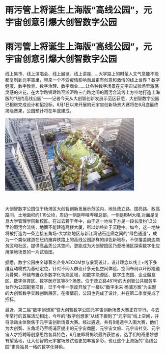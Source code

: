 # 雨污管上将诞生上海版“高线公园”，元宇宙创意引爆大创智数字公园


# 雨污管上将诞生上海版“高线公园”，元宇宙创意引爆大创智数字公园

线上集市、线上演唱会、线上展览、线上讲座……大学路上的时髦人文气息能不能都复制到元宇宙里，带来一个不受疫情影响而且更有创意和激情的线上世界？数字健康、数字教育、数字治理、数字商业……让各种数字场景在元宇宙试验场里激荡灵感的火花，在大学路锦建路至淞沪路三门路之间的雨污合流线上方空地打造上海版的“纽约高线公园”——记者今天从大创智创新发展示范区获悉，大创智数字公园已相继完成设计和招投标，6月1日以来开展的元宇宙创新场景大赛将在6月底最终揭晓赛果，公园预计将在年底建成。

![数字公园概念图](abc.jpg)

​                                                                  

大创智数字公园位于杨浦区大创智创新发展示范区内，地处政立路、国亮路、政高路间，土地面积约1.19公顷，周边一侧是哔哩哔哩总部，一侧是IBM大楼,对面是复旦大学管理学院新校区。在过去若干年中，由于这一地块下方是一段长度约1.3公里的雨污合流线，地面不能建造高楼大厦，所以始终处于沉睡中。如今，这一地块将被打造为一条连接五角场-大学路地区与新江湾钻石连廊之间的“绿色通道”，成为一个类似建造在纽约废弃铁路上的高线公园那样的绿色新地标，不仅覆盖周边商务区和社区，提供高品质公共空间，更能成为大创智园区乃至杨浦区探索数字化应用落地场景的一片试验田。

据悉，数字公园由全球著名企业AECOM参与景观设计，设计理念以线上+线下多维互动模式为基础定位，针对不同人群设计多元化空间体验，空间布局以环形跑道为骨架，环绕布置众多数字化功能区域，如数字能源区、数字生态园、企业魔盒区、数字体育区、数字医疗区等8个场景。位于政立路481号的大创智公共服务平台作为公园配套项目，已于今年一季度开放了一楼以“数字未来 杨浦方案”为主题的大创智数字实践创新展区，在疫情前，公园也完成了设计，并在第二季度完成了招标。

最近，第二届“数字创想家”暨大创智数字公园元宇宙创新场景大赛正在举行。与去年举行的首届活动相比，今年的“数字创想家”从线下搬到了“元宇宙”线上空间，并将活动主体聚焦于元宇宙创新场景大赛。经过遴选，共有8组选手入围大赛，他们为大创智、五角场乃至杨浦区提出的元宇宙商圈、元宇宙文旅、元宇宙社交、元宇宙人才招聘等创意思路各具特色，6月底即将揭晓最终获胜者。选手们的奇思妙想有望落地，让大创智的元宇宙场景试验更加丰富多彩，也让这个上海版的“高线公园”更具独具一格的数字化特色。
